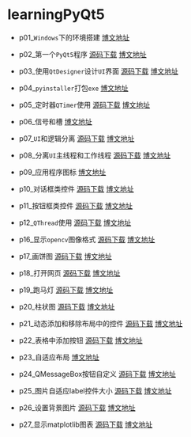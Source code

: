 # learningPyQt5

* p01_`Windows`下的环境搭建  [博文地址](https://xugaoxiang.com/2019/12/04/pyqt5-1-env/)

* p02_第一个`PyQt5`程序  [源码下载](p02_第一个PyQt5程序)  [博文地址](https://xugaoxiang.com/2019/12/04/pyqt5-2-helloworld/)

* p03_使用`QtDesigner`设计`UI`界面  [源码下载](p03_使用QtDesigner设计UI界面)  [博文地址](https://xugaoxiang.com/2019/12/04/pyqt5-3-qtdesigner/)

* p04_`pyinstaller`打包`exe`  [博文地址](https://xugaoxiang.com/2019/12/04/pyqt5-4-pyinstaller/)

* p05_定时器`QTimer`使用    [源码下载](p05_定时器QTimer的使用)    [博文地址](https://xugaoxiang.com/2019/12/04/pyqt5-5-qtimer/)

* p06_信号和槽  [博文地址](https://xugaoxiang.com/2019/12/04/pyqt5-6-signal-slot/)

* p07_`UI`和逻辑分离  [源码下载](p07_UI与逻辑分离)  [博文地址](https://xugaoxiang.com/2019/12/04/pyqt5-7-ui-logical/)

* p08_分离`UI`主线程和工作线程	[源码下载](p08_分离UI主线程和工作线程)  [博文地址](https://xugaoxiang.com/2019/12/04/pyqt5-8-main-sub-thread/)

* p09_应用程序图标    [博文地址](https://xugaoxiang.com/2020/01/07/pyqt5-app-icon/)

* p10_对话框类控件	[源码下载](p10_QDialog)  [博文地址](https://xugaoxiang.com/2020/04/12/pyqt5-10-dialog/)

* p11_按钮框类控件	[源码下载](p11_QAbstractButton)  [博文地址](https://xugaoxiang.com/2020/04/19/pyqt5-11-button/)

* p12_`QThread`使用	[源码下载](p12_QThread)  [博文地址](https://xugaoxiang.com/2020/04/23/pyqt5-12-qthread/)

* p16_显示`opencv`图像格式    [源码下载](p16_OpenCV)  [博文地址](https://xugaoxiang.com/2021/04/14/pyqt5-16-opencv/)

* p17_画饼图   [源码下载](p17_qtpychart)    [博文地址](https://xugaoxiang.com/2021/08/04/pyqt5-17-pyqtchart/)

* p18_打开网页   [源码下载](p18_打开网页)    [博文地址](https://xugaoxiang.com/2021/08/05/pyqt5-18-pyqtwebengine/)
  
* p19_跑马灯   [源码下载](p19_跑马灯)    [博文地址](https://xugaoxiang.com/2021/10/08/pyqt5-19-marquee/)

* p20_柱状图 [源码下载](p20_柱状图)    [博文地址](https://xugaoxiang.com/2022/03/16/pyqt5-20-barchart/)

* p21_动态添加和移除布局中的控件 [源码下载](p21_动态添加和移除布局中的控件)    [博文地址](https://xugaoxiang.com/2022/03/19/pyqt5-21-dynamic-add-remove-widget/)

* p22_表格中添加按钮 [源码下载](p22_表格中添加按钮)    [博文地址](https://xugaoxiang.com/2022/03/21/pyqt5-22-add-button-to-table/)

* p23_自适应布局     [博文地址](https://xugaoxiang.com/2022/03/21/pyqt5-23-auto-fit-windows/)

* p24_QMessageBox按钮自定义 [源码下载](p24_QMessageBox自定义按钮) [博文地址](https://xugaoxiang.com/2022/04/10/pyqt5-24-qmessagebox-button-customization/)

* p25_图片自适应label控件大小 [源码下载](p25_图片自适应label控件大小) [博文地址](https://xugaoxiang.com/2022/04/10/pyqt5-25-image-scale/)

* p26_设置背景图片 [源码下载](p26_设置背景图片) [博文地址](https://xugaoxiang.com/2022/04/26/pyqt5-26-stylesheet/)

* p27_显示matplotlib图表 [源码下载](p27_显示matplotlib图表) [博文地址](https://xugaoxiang.com/2022/05/03/pyqt5-27-matplotlib/)